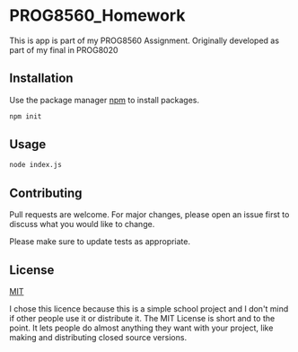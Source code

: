 # PROG8560_Homework

This is app is part of my PROG8560 Assignment. Originally developed as part of my final in PROG8020

## Installation

Use the package manager [npm](https://www.npmjs.com) to install packages.

```bash
npm init
```

## Usage

```bash
node index.js
```

## Contributing
Pull requests are welcome. For major changes, please open an issue first to discuss what you would like to change.

Please make sure to update tests as appropriate.

## License
[MIT](https://choosealicense.com/licenses/mit/)

I chose this licence because this is a simple school project and I don't mind if other people use it or distribute it.
The MIT License is short and to the point. It lets people do almost anything they want with your project, like making and distributing closed source versions.
